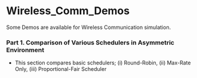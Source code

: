 # Wireless_Comm_Demos
Some Demos are available for Wireless Communication simulation.

### Part 1. Comparison of Various Schedulers in Asymmetric Environment
- This section compares basic schedulers; (i) Round-Robin, (ii) Max-Rate Only, (iii) Proportional-Fair Scheduler
